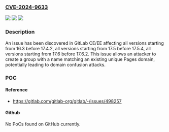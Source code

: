 ### [CVE-2024-9633](https://cve.mitre.org/cgi-bin/cvename.cgi?name=CVE-2024-9633)
![](https://img.shields.io/static/v1?label=Product&message=GitLab&color=blue)
![](https://img.shields.io/static/v1?label=Version&message=16.3%3C%2017.4.2%20&color=brighgreen)
![](https://img.shields.io/static/v1?label=Vulnerability&message=CWE-708%3A%20Incorrect%20Ownership%20Assignment&color=brighgreen)

### Description

An issue has been discovered in GitLab CE/EE affecting all versions starting from 16.3 before 17.4.2, all versions starting from 17.5 before 17.5.4, all versions starting from 17.6 before 17.6.2. This issue allows an attacker to create a group with a name matching an existing unique Pages domain, potentially leading to domain confusion attacks.

### POC

#### Reference
- https://gitlab.com/gitlab-org/gitlab/-/issues/498257

#### Github
No PoCs found on GitHub currently.

